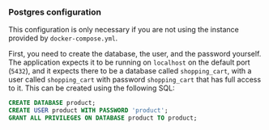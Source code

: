 ### Postgres configuration

This configuration is only necessary if you are not using the instance provided by `docker-compose.yml`.

First, you need to create the database, the user, and the password yourself. The application expects it to be running on `localhost` on the default port (`5432`), and it expects there to be a database called `shopping_cart`, with a user called `shopping_cart` with password `shopping_cart` that has full access to it. This can be created using the following SQL:

```sql
CREATE DATABASE product;
CREATE USER product WITH PASSWORD 'product';
GRANT ALL PRIVILEGES ON DATABASE product TO product;
```

